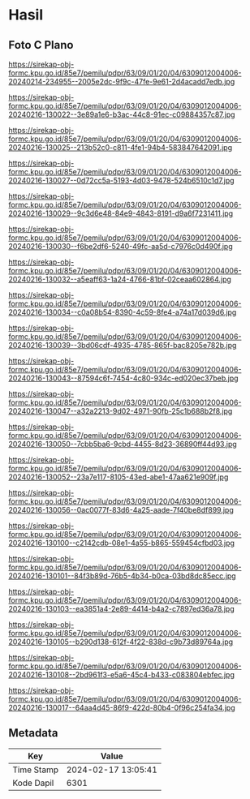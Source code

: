 # Hasil

## Foto C Plano

https://sirekap-obj-formc.kpu.go.id/85e7/pemilu/pdpr/63/09/01/20/04/6309012004006-20240214-234955--2005e2dc-9f9c-47fe-9e61-2d4acadd7edb.jpg

https://sirekap-obj-formc.kpu.go.id/85e7/pemilu/pdpr/63/09/01/20/04/6309012004006-20240216-130022--3e89a1e6-b3ac-44c8-91ec-c09884357c87.jpg

https://sirekap-obj-formc.kpu.go.id/85e7/pemilu/pdpr/63/09/01/20/04/6309012004006-20240216-130025--213b52c0-c811-4fe1-94b4-583847642091.jpg

https://sirekap-obj-formc.kpu.go.id/85e7/pemilu/pdpr/63/09/01/20/04/6309012004006-20240216-130027--0d72cc5a-5193-4d03-9478-524b6510c1d7.jpg

https://sirekap-obj-formc.kpu.go.id/85e7/pemilu/pdpr/63/09/01/20/04/6309012004006-20240216-130029--9c3d6e48-84e9-4843-8191-d9a6f7231411.jpg

https://sirekap-obj-formc.kpu.go.id/85e7/pemilu/pdpr/63/09/01/20/04/6309012004006-20240216-130030--f6be2df6-5240-49fc-aa5d-c7976c0d490f.jpg

https://sirekap-obj-formc.kpu.go.id/85e7/pemilu/pdpr/63/09/01/20/04/6309012004006-20240216-130032--a5eaff63-1a24-4766-81bf-02ceaa602864.jpg

https://sirekap-obj-formc.kpu.go.id/85e7/pemilu/pdpr/63/09/01/20/04/6309012004006-20240216-130034--c0a08b54-8390-4c59-8fe4-a74a17d039d6.jpg

https://sirekap-obj-formc.kpu.go.id/85e7/pemilu/pdpr/63/09/01/20/04/6309012004006-20240216-130039--3bd06cdf-4935-4785-865f-bac8205e782b.jpg

https://sirekap-obj-formc.kpu.go.id/85e7/pemilu/pdpr/63/09/01/20/04/6309012004006-20240216-130043--87594c6f-7454-4c80-934c-ed020ec37beb.jpg

https://sirekap-obj-formc.kpu.go.id/85e7/pemilu/pdpr/63/09/01/20/04/6309012004006-20240216-130047--a32a2213-9d02-4971-90fb-25c1b688b2f8.jpg

https://sirekap-obj-formc.kpu.go.id/85e7/pemilu/pdpr/63/09/01/20/04/6309012004006-20240216-130050--7cbb5ba6-9cbd-4455-8d23-36890ff44d93.jpg

https://sirekap-obj-formc.kpu.go.id/85e7/pemilu/pdpr/63/09/01/20/04/6309012004006-20240216-130052--23a7e117-8105-43ed-abe1-47aa621e909f.jpg

https://sirekap-obj-formc.kpu.go.id/85e7/pemilu/pdpr/63/09/01/20/04/6309012004006-20240216-130056--0ac0077f-83d6-4a25-aade-7f40be8df899.jpg

https://sirekap-obj-formc.kpu.go.id/85e7/pemilu/pdpr/63/09/01/20/04/6309012004006-20240216-130100--c2142cdb-08e1-4a55-b865-559454cfbd03.jpg

https://sirekap-obj-formc.kpu.go.id/85e7/pemilu/pdpr/63/09/01/20/04/6309012004006-20240216-130101--84f3b89d-76b5-4b34-b0ca-03bd8dc85ecc.jpg

https://sirekap-obj-formc.kpu.go.id/85e7/pemilu/pdpr/63/09/01/20/04/6309012004006-20240216-130103--ea3851a4-2e89-4414-b4a2-c7897ed36a78.jpg

https://sirekap-obj-formc.kpu.go.id/85e7/pemilu/pdpr/63/09/01/20/04/6309012004006-20240216-130105--b290d138-612f-4f22-838d-c9b73d89764a.jpg

https://sirekap-obj-formc.kpu.go.id/85e7/pemilu/pdpr/63/09/01/20/04/6309012004006-20240216-130108--2bd961f3-e5a6-45c4-b433-c083804ebfec.jpg

https://sirekap-obj-formc.kpu.go.id/85e7/pemilu/pdpr/63/09/01/20/04/6309012004006-20240216-130017--64aa4d45-86f9-422d-80b4-0f96c254fa34.jpg


## Metadata

| Key        | Value               |
| ---------- | ------------------- |
| Time Stamp | 2024-02-17 13:05:41 |
| Kode Dapil | 6301                |



